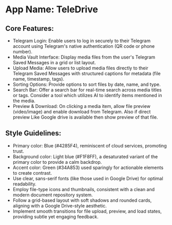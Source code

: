 # **App Name**: TeleDrive

## Core Features:

- Telegram Login: Enable users to log in securely to their Telegram account using Telegram's native authentication (QR code or phone number).
- Media Vault Interface: Display media files from the user's Telegram Saved Messages in a grid or list layout.
- Upload Media: Allow users to upload media files directly to their Telegram Saved Messages with structured captions for metadata (file name, timestamp, tags).
- Sorting Options: Provide options to sort files by date, name, and type.
- Search Bar: Offer a search bar for real-time search across media titles or tags. Consider a tool which utilizes AI to identify items mentioned in the media.
- Preview & Download: On clicking a media item, allow file preview (video/image) and enable download from Telegram. Also if direct preview Like Google drive is available then show preview of that file.

## Style Guidelines:

- Primary color: Blue (#4285F4), reminiscent of cloud services, promoting trust.
- Background color: Light blue (#F1F8FF), a desaturated variant of the primary color to provide a calm backdrop.
- Accent color: Green (#34A853) used sparingly for actionable elements to create contrast.
- Use clear, sans-serif fonts (like those used in Google Drive) for optimal readability.
- Employ file-type icons and thumbnails, consistent with a clean and modern document repository system.
- Follow a grid-based layout with soft shadows and rounded cards, aligning with a Google Drive-style aesthetic.
- Implement smooth transitions for file upload, preview, and load states, providing subtle yet engaging feedback.